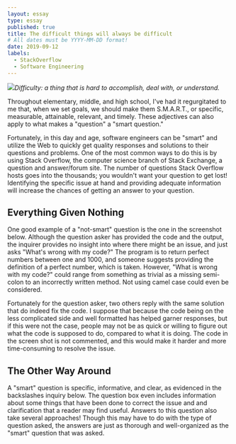 ```yaml
---
layout: essay
type: essay
published: true 
title: The difficult things will always be difficult
# All dates must be YYYY-MM-DD format!
date: 2019-09-12
labels:
  - StackOverflow
  - Software Engineering
---
```


<img class="ui tiny right spaced image" src="../images/degree_difficulty.jpg">*Difficulty: a thing that is hard to accomplish, deal with, or understand.*

Throughout elementary, middle, and high school, I've had it regurgitated to me that, when we set goals, we should make them S.M.A.R.T., or specific, measurable, attainable, relevant, and timely. These adjectives can also apply to what makes a "question" a "smart question."

Fortunately, in this day and age, software engineers can be "smart" and utilize the Web to quickly get quality responses and solutions to their questions and problems. One of the most common ways to do this is by using Stack Overflow, the computer science branch of Stack Exchange, a question and answer/forum site. The number of questions Stack Overflow hosts goes into the thousands; you wouldn't want your question to get lost! Identifying the specific issue at hand and providing adequate information will increase the chances of getting an answer to your question.

## Everything Given Nothing

One good example of a "not-smart" question is the one in the screenshot below. Although the question asker has provided the code and the output, the inquirer provides no insight into where there might be an issue, and just asks "What's wrong with my code?" The program is to return perfect numbers between one and 1000, and someone suggests providing the definition of a perfect number, which is taken. However, "What is wrong with my code?" could range from something as trivial as a missing semi-colon to an incorrectly written method. Not using camel case could even be considered.

Fortunately for the question asker, two others reply with the same solution that do indeed fix the code. I suppose that because the code being on the less complicated side and well formatted has helped garner responses, but if this were not the case, people may not be as quick or willing to figure out what the code is supposed to do, compared to what it is doing. The code in the screen shot is not commented, and this would make it harder and more time-consuming to resolve the issue.


## The Other Way Around 
A "smart" question is specific, informative, and clear, as evidenced in the backslashes inquiry below. The question box even includes information about some things that have been done to correct the issue and and clarification that a reader may find useful. Answers to this question also take several approaches! Though this may have to do with the type of question asked, the answers are just as thorough and well-organized as the "smart" question that was asked.
